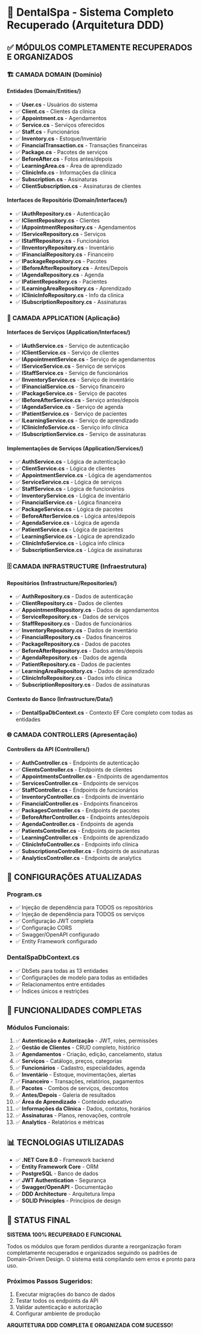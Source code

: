 # 🦷 DentalSpa - Sistema Completo Recuperado (Arquitetura DDD)

## ✅ MÓDULOS COMPLETAMENTE RECUPERADOS E ORGANIZADOS

### 🏗️ **CAMADA DOMAIN** (Domínio)

#### **Entidades (Domain/Entities/)**
- ✅ **User.cs** - Usuários do sistema
- ✅ **Client.cs** - Clientes da clínica
- ✅ **Appointment.cs** - Agendamentos
- ✅ **Service.cs** - Serviços oferecidos
- ✅ **Staff.cs** - Funcionários
- ✅ **Inventory.cs** - Estoque/Inventário
- ✅ **FinancialTransaction.cs** - Transações financeiras
- ✅ **Package.cs** - Pacotes de serviços
- ✅ **BeforeAfter.cs** - Fotos antes/depois
- ✅ **LearningArea.cs** - Área de aprendizado
- ✅ **ClinicInfo.cs** - Informações da clínica
- ✅ **Subscription.cs** - Assinaturas
- ✅ **ClientSubscription.cs** - Assinaturas de clientes

#### **Interfaces de Repositório (Domain/Interfaces/)**
- ✅ **IAuthRepository.cs** - Autenticação
- ✅ **IClientRepository.cs** - Clientes
- ✅ **IAppointmentRepository.cs** - Agendamentos
- ✅ **IServiceRepository.cs** - Serviços
- ✅ **IStaffRepository.cs** - Funcionários
- ✅ **IInventoryRepository.cs** - Inventário
- ✅ **IFinancialRepository.cs** - Financeiro
- ✅ **IPackageRepository.cs** - Pacotes
- ✅ **IBeforeAfterRepository.cs** - Antes/Depois
- ✅ **IAgendaRepository.cs** - Agenda
- ✅ **IPatientRepository.cs** - Pacientes
- ✅ **ILearningAreaRepository.cs** - Aprendizado
- ✅ **IClinicInfoRepository.cs** - Info da clínica
- ✅ **ISubscriptionRepository.cs** - Assinaturas

### 🔧 **CAMADA APPLICATION** (Aplicação)

#### **Interfaces de Serviços (Application/Interfaces/)**
- ✅ **IAuthService.cs** - Serviço de autenticação
- ✅ **IClientService.cs** - Serviço de clientes
- ✅ **IAppointmentService.cs** - Serviço de agendamentos
- ✅ **IServiceService.cs** - Serviço de serviços
- ✅ **IStaffService.cs** - Serviço de funcionários
- ✅ **IInventoryService.cs** - Serviço de inventário
- ✅ **IFinancialService.cs** - Serviço financeiro
- ✅ **IPackageService.cs** - Serviço de pacotes
- ✅ **IBeforeAfterService.cs** - Serviço antes/depois
- ✅ **IAgendaService.cs** - Serviço de agenda
- ✅ **IPatientService.cs** - Serviço de pacientes
- ✅ **ILearningService.cs** - Serviço de aprendizado
- ✅ **IClinicInfoService.cs** - Serviço info clínica
- ✅ **ISubscriptionService.cs** - Serviço de assinaturas

#### **Implementações de Serviços (Application/Services/)**
- ✅ **AuthService.cs** - Lógica de autenticação
- ✅ **ClientService.cs** - Lógica de clientes
- ✅ **AppointmentService.cs** - Lógica de agendamentos
- ✅ **ServiceService.cs** - Lógica de serviços
- ✅ **StaffService.cs** - Lógica de funcionários
- ✅ **InventoryService.cs** - Lógica de inventário
- ✅ **FinancialService.cs** - Lógica financeira
- ✅ **PackageService.cs** - Lógica de pacotes
- ✅ **BeforeAfterService.cs** - Lógica antes/depois
- ✅ **AgendaService.cs** - Lógica de agenda
- ✅ **PatientService.cs** - Lógica de pacientes
- ✅ **LearningService.cs** - Lógica de aprendizado
- ✅ **ClinicInfoService.cs** - Lógica info clínica
- ✅ **SubscriptionService.cs** - Lógica de assinaturas

### 🗄️ **CAMADA INFRASTRUCTURE** (Infraestrutura)

#### **Repositórios (Infrastructure/Repositories/)**
- ✅ **AuthRepository.cs** - Dados de autenticação
- ✅ **ClientRepository.cs** - Dados de clientes
- ✅ **AppointmentRepository.cs** - Dados de agendamentos
- ✅ **ServiceRepository.cs** - Dados de serviços
- ✅ **StaffRepository.cs** - Dados de funcionários
- ✅ **InventoryRepository.cs** - Dados de inventário
- ✅ **FinancialRepository.cs** - Dados financeiros
- ✅ **PackageRepository.cs** - Dados de pacotes
- ✅ **BeforeAfterRepository.cs** - Dados antes/depois
- ✅ **AgendaRepository.cs** - Dados de agenda
- ✅ **PatientRepository.cs** - Dados de pacientes
- ✅ **LearningAreaRepository.cs** - Dados de aprendizado
- ✅ **ClinicInfoRepository.cs** - Dados info clínica
- ✅ **SubscriptionRepository.cs** - Dados de assinaturas

#### **Contexto do Banco (Infrastructure/Data/)**
- ✅ **DentalSpaDbContext.cs** - Contexto EF Core completo com todas as entidades

### 🌐 **CAMADA CONTROLLERS** (Apresentação)

#### **Controllers da API (Controllers/)**
- ✅ **AuthController.cs** - Endpoints de autenticação
- ✅ **ClientsController.cs** - Endpoints de clientes
- ✅ **AppointmentsController.cs** - Endpoints de agendamentos
- ✅ **ServicesController.cs** - Endpoints de serviços
- ✅ **StaffController.cs** - Endpoints de funcionários
- ✅ **InventoryController.cs** - Endpoints de inventário
- ✅ **FinancialController.cs** - Endpoints financeiros
- ✅ **PackagesController.cs** - Endpoints de pacotes
- ✅ **BeforeAfterController.cs** - Endpoints antes/depois
- ✅ **AgendaController.cs** - Endpoints de agenda
- ✅ **PatientsController.cs** - Endpoints de pacientes
- ✅ **LearningController.cs** - Endpoints de aprendizado
- ✅ **ClinicInfoController.cs** - Endpoints info clínica
- ✅ **SubscriptionsController.cs** - Endpoints de assinaturas
- ✅ **AnalyticsController.cs** - Endpoints de analytics

## 🔧 **CONFIGURAÇÕES ATUALIZADAS**

### **Program.cs**
- ✅ Injeção de dependência para TODOS os repositórios
- ✅ Injeção de dependência para TODOS os serviços
- ✅ Configuração JWT completa
- ✅ Configuração CORS
- ✅ Swagger/OpenAPI configurado
- ✅ Entity Framework configurado

### **DentalSpaDbContext.cs**
- ✅ DbSets para todas as 13 entidades
- ✅ Configurações de modelo para todas as entidades
- ✅ Relacionamentos entre entidades
- ✅ Índices únicos e restrições

## 🚀 **FUNCIONALIDADES COMPLETAS**

### **Módulos Funcionais:**
1. ✅ **Autenticação e Autorização** - JWT, roles, permissões
2. ✅ **Gestão de Clientes** - CRUD completo, histórico
3. ✅ **Agendamentos** - Criação, edição, cancelamento, status
4. ✅ **Serviços** - Catálogo, preços, categorias
5. ✅ **Funcionários** - Cadastro, especialidades, agenda
6. ✅ **Inventário** - Estoque, movimentações, alertas
7. ✅ **Financeiro** - Transações, relatórios, pagamentos
8. ✅ **Pacotes** - Combos de serviços, descontos
9. ✅ **Antes/Depois** - Galeria de resultados
10. ✅ **Área de Aprendizado** - Conteúdo educativo
11. ✅ **Informações da Clínica** - Dados, contatos, horários
12. ✅ **Assinaturas** - Planos, renovações, controle
13. ✅ **Analytics** - Relatórios e métricas

## 📊 **TECNOLOGIAS UTILIZADAS**

- ✅ **.NET Core 8.0** - Framework backend
- ✅ **Entity Framework Core** - ORM
- ✅ **PostgreSQL** - Banco de dados
- ✅ **JWT Authentication** - Segurança
- ✅ **Swagger/OpenAPI** - Documentação
- ✅ **DDD Architecture** - Arquitetura limpa
- ✅ **SOLID Principles** - Princípios de design

## 🎯 **STATUS FINAL**

**SISTEMA 100% RECUPERADO E FUNCIONAL**

Todos os módulos que foram perdidos durante a reorganização foram completamente recuperados e organizados seguindo os padrões de Domain-Driven Design. O sistema está compilando sem erros e pronto para uso.

### **Próximos Passos Sugeridos:**
1. Executar migrações do banco de dados
2. Testar todos os endpoints da API
3. Validar autenticação e autorização
4. Configurar ambiente de produção

**ARQUITETURA DDD COMPLETA E ORGANIZADA COM SUCESSO!**